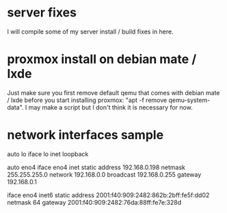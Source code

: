 # server fixes

I will compile some of my server install / build fixes in here.

# proxmox install on debian mate / lxde

Just make sure you first remove default qemu that comes with debian mate / lxde before you start installing proxmox: "apt -f remove qemu-system-data". I may make a script but I don't think it is necessary for now.

# network interfaces sample

auto lo
iface lo inet loopback

auto eno4
iface eno4 inet static
        address 192.168.0.198
        netmask 255.255.255.0
        network 192.168.0.0
        broadcast 192.168.0.255
        gateway 192.168.0.1

iface eno4 inet6 static
	address 2001:f40:909:2482:862b:2bff:fe5f:dd02
	netmask 64
	gateway 2001:f40:909:2482:76da:88ff:fe7e:328d
